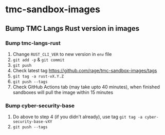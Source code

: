 # tmc-sandbox-images


## Bump TMC Langs Rust version in images
### Bump tmc-langs-rust

1. Change `RUST_CLI_VER` to new version in `env` file
2. `git add -p` & `git commit`
3. `git push`
4. Check latest tag https://github.com/rage/tmc-sandbox-images/tags
5. `git tag -a rust-vX.Y.Z`
6. `git push --tags`
7. Check GitHub Actions tab (may take upto 40 minutes), when finished sandboxes will pull the image within 15 minutes

### Bump cyber-security-base

1. Do above to step 4 (if you didn't already), use tag `git tag -a cyber-security-base-vXY`
2. `git push --tags`